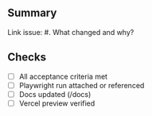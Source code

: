 ## Summary
Link issue: #<id>. What changed and why?

## Checks
- [ ] All acceptance criteria met
- [ ] Playwright run attached or referenced
- [ ] Docs updated (/docs)
- [ ] Vercel preview verified

